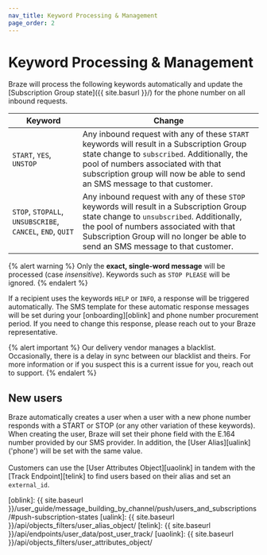 ```yaml
---
nav_title: Keyword Processing & Management
page_order: 2
---
```


# Keyword Processing & Management

Braze will process the following keywords automatically and update the [Subscription Group state]({{ site.basurl }}/) for the phone number on all inbound requests.

| Keyword | Change |
|---|---|
| `START`, `YES`, `UNSTOP` | Any inbound request with any of these `START` keywords will result in a Subscription Group state change to `subscribed`. Additionally, the pool of numbers associated with that subscription group will now be able to send an SMS message to that customer. |
| `STOP`, `STOPALL`, `UNSUBSCRIBE`, `CANCEL`, `END`, `QUIT` | Any inbound request with any of these `STOP` keywords will result in a Subscription Group state change to `unsubscribed`. Additionally, the pool of numbers associated with that Subscription Group will no longer be able to send an SMS message to that customer. |

{% alert warning %}
Only the __exact, single-word message__ will be processed (case _insensitive_). Keywords such as `STOP PLEASE` will be ignored.
{% endalert %}

If a recipient uses the keywords `HELP` or `INFO`, a response will be triggered automatically. The SMS template for these automatic response messages will be set during your [onboarding][oblink] and phone number procurement period. If you need to change this response, please reach out to your Braze representative.

{% alert important %}
Our delivery vendor manages a blacklist. Occasionally, there is a delay in sync between our blacklist and theirs. For more information or if you suspect this is a current issue for you, reach out to support.
{% endalert %}

## New users

Braze  automatically creates a user when a user with a new phone number responds with a START or STOP (or any other variation of these keywords).  When creating the user, Braze will set their phone field with the E.164 number provided by our SMS provider.  In addition, the [User Alias][ualink] ('phone') will be set with the same value.<br><br>Customers can use the [User Attributes Object][uaolink] in tandem with the [Track Endpoint][telink] to find users based on their alias and set an `external_id`.

[oblink]: {{ site.baseurl }}/user_guide/message_building_by_channel/push/users_and_subscriptions/#push-subscription-states
[ualink]: {{ site.baseurl }}/api/objects_filters/user_alias_object/
[telink]: {{ site.baseurl }}/api/endpoints/user_data/post_user_track/
[uaolink]: {{ site.baseurl }}/api/objects_filters/user_attributes_object/